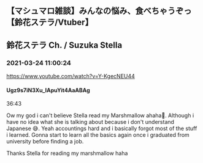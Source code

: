 ## 【マシュマロ雑談】みんなの悩み、食べちゃうぞっ【鈴花ステラ/Vtuber】
## 鈴花ステラ Ch. / Suzuka Stella
### 2021-03-24 11:00:24
https://www.youtube.com/watch?v=Y-KgecNEU44
#### Ugz9s7iN3Xu_IApuYit4AaABAg
36:43

Ow my god i can't believe Stella read my Marshmallow ahaha🤣. Although i have no idea what she is talking about because i don't understand Japanese 😅. Yeah accountings hard and i basically forgot most of the stuff i learned. Gonna start to learn all the basics again once i graduated from university before finding a job. 



Thanks Stella for reading my marshmallow haha

